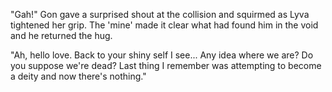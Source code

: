 "Gah!" Gon gave a surprised shout at the collision and squirmed as Lyva tightened her grip. The 'mine' made it clear what had found him in the void and he returned the hug.

"Ah, hello love. Back to your shiny self I see... Any idea where we are? Do you suppose we're dead? Last thing I remember was attempting to become a deity and now there's nothing."